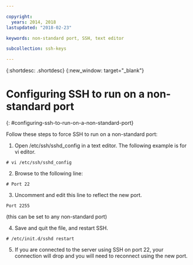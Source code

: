 ```yaml
---

copyright:
  years: 2014, 2018
lastupdated: "2018-02-23"

keywords: non-standard port, SSH, text editor

subcollection: ssh-keys

---
```


{:shortdesc: .shortdesc}
{:new_window: target="_blank"}

# Configuring SSH to run on a non-standard port
{: #configuring-ssh-to-run-on-a-non-standard-port}

Follow these steps to force SSH to run on a non-standard port:

1. Open /etc/ssh/sshd_config in a text editor. The following example is for vi editor.
```
# vi /etc/ssh/sshd_config
```

2. Browse to the following line:
```
# Port 22
```

3. Uncomment and edit this line to reflect the new port.
```
Port 2255
```
(this can be set to any non-standard port)

4. Save and quit the file, and restart SSH.
```
# /etc/init.d/sshd restart
```

5. If you are connected to the server using SSH on port 22, your connection will drop and you will need to reconnect using the new port.
